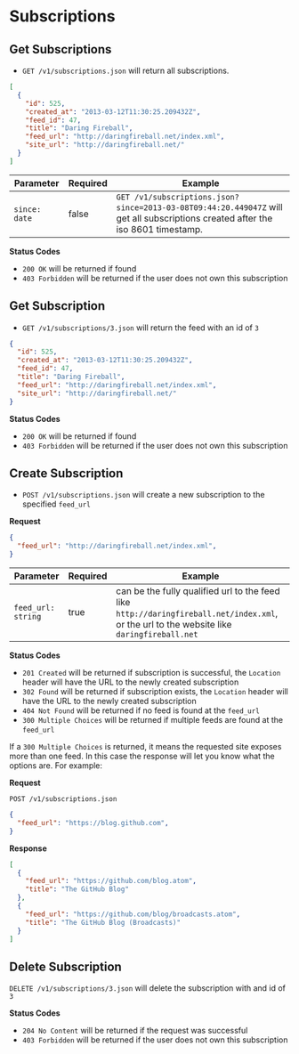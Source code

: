 Subscriptions
=============

Get Subscriptions
-----------------

 - `GET /v1/subscriptions.json` will return all subscriptions.


```json
[
  {
    "id": 525,
    "created_at": "2013-03-12T11:30:25.209432Z",
    "feed_id": 47,
    "title": "Daring Fireball",
    "feed_url": "http://daringfireball.net/index.xml",
    "site_url": "http://daringfireball.net/"
  }
]
```
| Parameter                        | Required | Example                                                                                                                          |
| -------------------------------- | -------- | -------------------------------------------------------------------------------------------------------------------------------- |
| `since: date`                    | false    | `GET /v1/subscriptions.json?since=2013-03-08T09:44:20.449047Z` will get all subscriptions created after the iso 8601 timestamp.  |

**Status Codes**

- `200 OK` will be returned if found
- `403 Forbidden` will be returned if the user does not own this subscription

Get Subscription
----------------

- `GET /v1/subscriptions/3.json` will return the feed with an id of `3`

```json
{
  "id": 525,
  "created_at": "2013-03-12T11:30:25.209432Z",
  "feed_id": 47,
  "title": "Daring Fireball",
  "feed_url": "http://daringfireball.net/index.xml",
  "site_url": "http://daringfireball.net/"
}
```

**Status Codes**

- `200 OK` will be returned if found
- `403 Forbidden` will be returned if the user does not own this subscription

Create Subscription
-------------------

- `POST /v1/subscriptions.json` will create a new subscription to the specified `feed_url`

**Request**

```json
{
  "feed_url": "http://daringfireball.net/index.xml",
}
```

| Parameter          | Required | Example                                                                                                                                    |
| ------------------ | -------- | ------------------------------------------------------------------------------------------------------------------------------------------ |
| `feed_url: string` | true     | can be the fully qualified url to the feed like `http://daringfireball.net/index.xml`, or the url to the website like `daringfireball.net` |


**Status Codes**

- `201 Created` will be returned if subscription is successful, the `Location` header will have the URL to the newly created subscription
- `302 Found` will be returned if subscription exists, the `Location` header will have the URL to the newly created subscription
- `404 Not Found` will be returned if no feed is found at the `feed_url`
- `300 Multiple Choices` will be returned if multiple feeds are found at the `feed_url` 


If a `300 Multiple Choices` is returned, it means the requested site exposes more than one feed. In this case the response will let you know what the options are. For example:

**Request**

`POST /v1/subscriptions.json`

```json
{
  "feed_url": "https://blog.github.com",
}
```

**Response**

```json
[
  {
    "feed_url": "https://github.com/blog.atom",
    "title": "The GitHub Blog"
  },
  {
    "feed_url": "https://github.com/blog/broadcasts.atom",
    "title": "The GitHub Blog (Broadcasts)"
  }
]
```

Delete Subscription
-------------------

`DELETE /v1/subscriptions/3.json` will delete the subscription with and id of `3`

**Status Codes**

- `204 No Content` will be returned if the request was successful
- `403 Forbidden` will be returned if the user does not own this subscription

